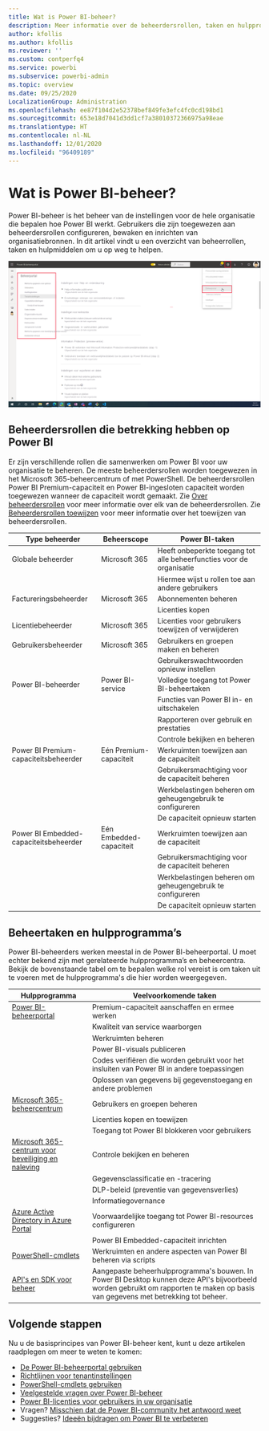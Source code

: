 ```yaml
---
title: Wat is Power BI-beheer?
description: Meer informatie over de beheerdersrollen, taken en hulpprogramma's die worden gebruikt om Power BI te beheren.
author: kfollis
ms.author: kfollis
ms.reviewer: ''
ms.custom: contperfq4
ms.service: powerbi
ms.subservice: powerbi-admin
ms.topic: overview
ms.date: 09/25/2020
LocalizationGroup: Administration
ms.openlocfilehash: ee87f104d2e52378bef849fe3efc4fc0cd198bd1
ms.sourcegitcommit: 653e18d7041d3dd1cf7a38010372366975a98eae
ms.translationtype: HT
ms.contentlocale: nl-NL
ms.lasthandoff: 12/01/2020
ms.locfileid: "96409189"
---
```

# <a name="what-is-power-bi-administration"></a>Wat is Power BI-beheer?

Power BI-beheer is het beheer van de instellingen voor de hele organisatie die bepalen hoe Power BI werkt. Gebruikers die zijn toegewezen aan beheerdersrollen configureren, bewaken en inrichten van organisatiebronnen. In dit artikel vindt u een overzicht van beheerrollen, taken en hulpmiddelen om u op weg te helpen.

![Schermopname van de Power BI-beheerdersportal, met de instellingen die voor de hele organisatie gelden.](media/service-admin-administering-power-bi-in-your-organization/admin-portal.png)

## <a name="administrator-roles-related-to-power-bi"></a>Beheerdersrollen die betrekking hebben op Power BI

Er zijn verschillende rollen die samenwerken om Power BI voor uw organisatie te beheren. De meeste beheerdersrollen worden toegewezen in het Microsoft 365-beheercentrum of met PowerShell. De beheerdersrollen Power BI Premium-capaciteit en Power BI-ingesloten capaciteit worden toegewezen wanneer de capaciteit wordt gemaakt. Zie [Over beheerdersrollen](/microsoft-365/admin/add-users/about-admin-roles) voor meer informatie over elk van de beheerdersrollen. Zie [Beheerdersrollen toewijzen](/microsoft-365/admin/add-users/assign-admin-roles) voor meer informatie over het toewijzen van beheerdersrollen.

| **Type beheerder** | **Beheerscope** | **Power BI-taken** |
| --- | --- | --- |
| Globale beheerder | Microsoft 365 | Heeft onbeperkte toegang tot alle beheerfuncties voor de organisatie |
| | | Hiermee wijst u rollen toe aan andere gebruikers |
| Factureringsbeheerder | Microsoft 365 | Abonnementen beheren |
| | | Licenties kopen |
| Licentiebeheerder | Microsoft 365 | Licenties voor gebruikers toewijzen of verwijderen |
| Gebruikersbeheerder | Microsoft 365 | Gebruikers en groepen maken en beheren |
| | | Gebruikerswachtwoorden opnieuw instellen |
| Power BI-beheerder | Power BI-service | Volledige toegang tot Power BI-beheertaken|
| | | Functies van Power BI in- en uitschakelen |
| | | Rapporteren over gebruik en prestaties |
| | | Controle bekijken en beheren |
| Power BI Premium-capaciteitsbeheerder | Eén Premium-capaciteit | Werkruimten toewijzen aan de capaciteit|
| | | Gebruikersmachtiging voor de capaciteit beheren |
| | | Werkbelastingen beheren om geheugengebruik te configureren |
| | | De capaciteit opnieuw starten |
| Power BI Embedded-capaciteitsbeheerder | Eén Embedded-capaciteit | Werkruimten toewijzen aan de capaciteit|
| | | Gebruikersmachtiging voor de capaciteit beheren |
| | | Werkbelastingen beheren om geheugengebruik te configureren |
| | | De capaciteit opnieuw starten |

## <a name="administrative-tasks-and-tools"></a>Beheertaken en hulpprogramma’s

Power BI-beheerders werken meestal in de Power BI-beheerportal. U moet echter bekend zijn met gerelateerde hulpprogramma’s en beheercentra. Bekijk de bovenstaande tabel om te bepalen welke rol vereist is om taken uit te voeren met de hulpprogramma's die hier worden weergegeven.

| **Hulpprogramma** | **Veelvoorkomende taken** |
| --- | --- |
| [Power BI-beheerportal](https://app.powerbi.com/admin-portal) | Premium-capaciteit aanschaffen en ermee werken |
| | Kwaliteit van service waarborgen |
| | Werkruimten beheren |
| | Power BI-visuals publiceren |
| | Codes verifiëren die worden gebruikt voor het insluiten van Power BI in andere toepassingen |
| | Oplossen van gegevens bij gegevenstoegang en andere problemen |
| [Microsoft 365-beheercentrum](https://admin.microsoft.com) | Gebruikers en groepen beheren |
| | Licenties kopen en toewijzen |
| | Toegang tot Power BI blokkeren voor gebruikers |
| [Microsoft 365-centrum voor beveiliging en naleving](https://protection.office.com) | Controle bekijken en beheren |
| | Gegevensclassificatie en -tracering |
| | DLP-beleid (preventie van gegevensverlies) |
| | Informatiegovernance |
| [Azure Active Directory in Azure Portal](https://aad.portal.azure.com) | Voorwaardelijke toegang tot Power BI-resources configureren |
| | Power BI Embedded-capaciteit inrichten |
| [PowerShell-cmdlets](/powershell/power-bi/overview) | Werkruimten en andere aspecten van Power BI beheren via scripts |
| [API's en SDK voor beheer](service-admin-reference.md) | Aangepaste beheerhulpprogramma's bouwen. In Power BI Desktop kunnen deze API's bijvoorbeeld worden gebruikt om rapporten te maken op basis van gegevens met betrekking tot beheer. |

## <a name="next-steps"></a>Volgende stappen

Nu u de basisprincipes van Power BI-beheer kent, kunt u deze artikelen raadplegen om meer te weten te komen:

- [De Power BI-beheerportal gebruiken](service-admin-portal.md)
- [Richtlijnen voor tenantinstellingen](../guidance/admin-tenant-settings.md)
- [PowerShell-cmdlets gebruiken](/powershell/power-bi/overview)
- [Veelgestelde vragen over Power BI-beheer](service-admin-faq.md)
- [Power BI-licenties voor gebruikers in uw organisatie](service-admin-licensing-organization.md)
- Vragen? [Misschien dat de Power BI-community het antwoord weet](https://community.powerbi.com/)
- Suggesties? [Ideeën bijdragen om Power BI te verbeteren](https://ideas.powerbi.com/)